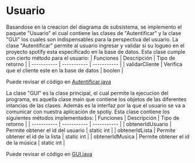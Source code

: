 # Usuario

Basandose en la creacion del diagrama de subsistema, se implemento el paquete "Usuario" el cual contiene las clases de "Autentificar" y la clase "GUI" los cuales son indispensables para la perspectiva del usuario.
La clase "Autentificar" permite al usuario ingresar y validar si su logueo en el proyecto spotify esta especificado en la base de datos.
Esta clase cumple con cierto método para el usuario:
| Funciones      | Descripción | Tipo de retorno |
| ----------- | ----------- | ----------- |
| validarCliente | Verifica que el cliente este en la base de datos | boolen |

Puede revisar el código en [Autentificar.java](https://github.com/ShanderGonzalez/Spotify_Grupo5/blob/master/src/Usuario/Autentificar.java "Autentificar.java")

La clase "GUI" es la clase principal, el cual permite la ejecucion del programa, es aquella clase main que contiene los objetos de las diferentes intancias de las clases.
Además es la interfaz por la que el usuario se va a comunicar con nuestra aplicación de spotiy. 
Esta clase contiene los siguientes métodos implementados:
| Funciones      | Descripción | Tipo de retorno |
| ----------- | ----------- | ----------- |
| obtenerIdUsuario | Permite obtener el id del usuario | static int |
| obtenerIdLista | Permite obtener el id de la lista | static int |
| obtenerIdMusica | Permite obtener el id de la música | static int |

Puede revisar el código en [GUI.java](https://github.com/ShanderGonzalez/Spotify_Grupo5/blob/master/src/Usuario/GUI.java "GUI.java")

